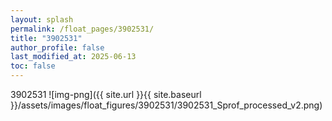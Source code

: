 ```yaml
---
layout: splash
permalink: /float_pages/3902531/
title: "3902531"
author_profile: false
last_modified_at: 2025-06-13
toc: false
---
```

 
3902531
![img-png]({{ site.url }}{{ site.baseurl }}/assets/images/float_figures/3902531/3902531_Sprof_processed_v2.png)
